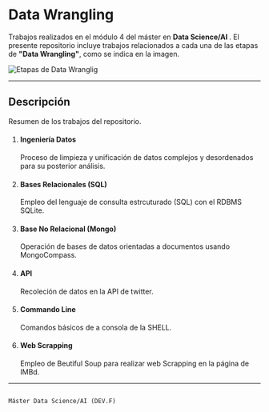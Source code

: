 <h1> Data Wrangling</h1>

Trabajos realizados en el módulo 4 del máster en <strong> Data Science/AI </strong>. El presente repositorio incluye trabajos relacionados a cada una de las etapas de <strong>"Data Wrangling"</strong>, como se indica en la imagen. 

<img src="https://assets-global.website-files.com/620d42e86cb8ec4d0839e59d/6230e8f9f25db46f85fab6fd_61cb684896c7ae222f621175_Data-Wrangling-Diagram.jpeg" alt="Etapas de Data Wranglig" align="center">

_____
<h2> Descripción</h2>
Resumen de los trabajos del repositorio.

<ol>
<li><h4>Ingeniería Datos </h4></li>
Proceso de limpieza y unificación de datos complejos y desordenados para su posterior análisis.

<li><h4>Bases Relacionales (SQL) </h4></li>
Empleo del lenguaje de consulta estrcuturado (SQL) con el RDBMS SQLite.

<li><h4>Base No Relacional (Mongo) </h4></li>
Operación de bases de datos orientadas a documentos usando MongoCompass.

<li><h4> API </h4></li>
Recoleción de datos en la API de twitter.

<li><h4> Commando Line</h4></li>
Comandos básicos de a consola de la SHELL.

<li><h4> Web Scrapping</h4></li>
Empleo de Beutiful Soup para realizar web Scrapping en la página de IMBd.
</ol>

__________
                                                                        Máster Data Science/AI (DEV.F)
